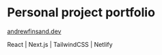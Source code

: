 # Personal project portfolio

[andrewfinsand.dev](https://www.andrewfinsand.dev/)

React | Next.js | TailwindCSS | Netlify
